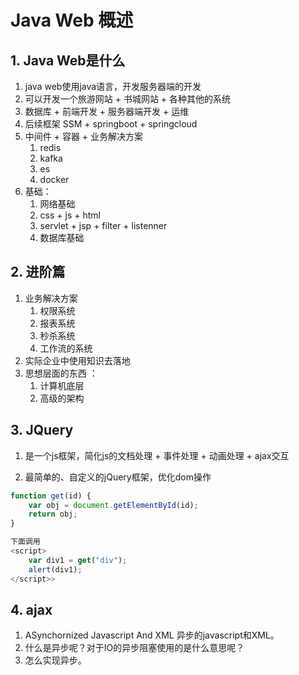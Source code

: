 # Java Web 概述



## 1.  Java Web是什么

1. java web使用java语言，开发服务器端的开发
2. 可以开发一个旅游网站 + 书城网站 + 各种其他的系统
3. 数据库 + 前端开发 + 服务器端开发 + 运维
4. 后续框架 SSM + springboot + springcloud 
5. 中间件 + 容器 + 业务解决方案
   1. redis
   2. kafka
   3. es
   4. docker
6. 基础：
   1. 网络基础
   2. css + js + html
   3. servlet + jsp + filter + listenner
   4. 数据库基础



## 2. 进阶篇

1. 业务解决方案
   1. 权限系统
   2. 报表系统
   3. 秒杀系统
   4. 工作流的系统
2. 实际企业中使用知识去落地
3. 思想层面的东西 ：
   1. 计算机底层
   2. 高级的架构





## 3. JQuery



1. 是一个js框架，简化js的文档处理 + 事件处理 + 动画处理 + ajax交互

2. 最简单的、自定义的jQuery框架，优化dom操作

```js
function get(id) {
    var obj = document.getElementById(id);
    return obj;
}

下面调用
<script>
	var div1 = get("div");
	alert(div1);
</script>>
```



## 4. ajax

1. ASynchornized Javascript And XML 异步的javascript和XML。
2. 什么是异步呢？对于IO的异步阻塞使用的是什么意思呢？
3. 怎么实现异步。